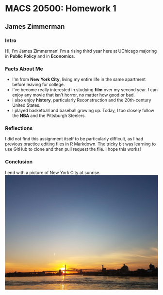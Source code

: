 # MACS 20500: Homework 1  
## James Zimmerman  

  
### Intro  
Hi, I'm James Zimmerman! I'm a rising third year here at UChicago majoring in **Public Policy** and in **Economics**.

### Facts About Me  
  + I'm from **New York City**, living my entire life in the same apartment before leaving for college.  
  + I've become really interested in studying **film** over my second year. I can enjoy any movie that isn't horror, no matter how good or bad.  
  + I also enjoy **history**, particularly Reconstruction and the 20th-century United States.  
  + I played basketball and baseball growing up. Today, I too closely follow the **NBA** and the Pittsburgh Steelers.  

### Reflections  
I did not find this assignment itself to be particularly difficult, as I had previous practice editing files in R Markdown. The tricky bit was learning to use GitHub to clone and then pull request the file. I hope this works!

### Conclusion
I end with a picture of New York City at sunrise.
![Taken near end of senior year.](Sunrise.jpg)

